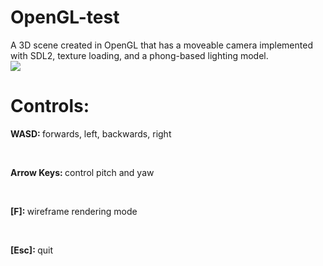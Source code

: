 # OpenGL-test
A 3D scene created in OpenGL that has a moveable camera implemented with SDL2, texture loading, and a phong-based lighting model.<br/>
<img src="https://doctard.s-ul.eu/s3WCoIDM">
<h1>Controls:</h1>
<p><b>WASD: </b>forwards, left, backwards, right</p><br/>
<p><b>Arrow Keys: </b>control pitch and yaw</p><br/>
<p><b>[F]: </b>wireframe rendering mode</p><br/>
<p><b>[Esc]: </b>quit</p><br/>
